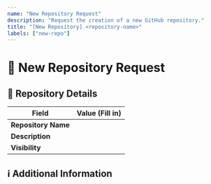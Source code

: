 ```yaml
---
name: "New Repository Request"
description: "Request the creation of a new GitHub repository."
title: "[New Repository] <repository-name>"
labels: ["new-repo"]
---
```


# 🚀 New Repository Request

## 📌 Repository Details

| Field               | Value (Fill in)                     |
| ------------------- | ----------------------------------- |
| **Repository Name** | <enter repository name here>        |
| **Description**     | <enter repository description here> |
| **Visibility**      | <enter repository visibility here>  |

## ℹ️ Additional Information

<!-- Optional: Any additional context, permissions, or requirements -->

